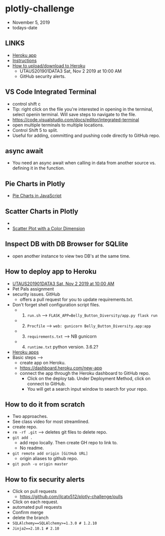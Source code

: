 # plotly-challenge
* November 5, 2019
* todays-date

## LINKS ##
* [Heroku app](https://dashboard.heroku.com/apps/jlcatx512-plotly-challenge/deploy/github)
* [Instructions](https://github.com/the-Coding-Boot-Camp-at-UT/UT-MCB-DATA-PT-07-2019-U-C/tree/master/homework-instructions/15-Interactive-Visualizations-and-Dashboards/Instructions)
* [How to upload/download to Heroku](https://bootcampspot.com/sessions/591054/videos/62383)
  * UTAUS201901DATA3 Sat, Nov 2 2019 at 10:00 AM
  * GitHub security alerts.

## VS Code Integrated Terminal ##
* control shift c
* Tip: right click on the file you're interested in opening in the terminal, select openin terminal. Will save steps to navigate to the file.
* https://code.visualstudio.com/docs/editor/integrated-terminal
* open multiple terminals to multiple locations.
* Control Shift 5 to split.
* Useful for adding, committing and pushing code directly to GitHub repo.

## async await ##
* You need an async await when calling in data from another source vs. defining it in the function.

## Pie Charts in Plotly ##
* [Pie Charts in JavaScript](https://plot.ly/javascript/pie-charts/)

## Scatter Charts in Plotly ##
* [](https://plot.ly/javascript/line-and-scatter/)
* [Scatter Plot with a Color Dimension](https://plot.ly/javascript/line-and-scatter/#scatter-plot-with-a-color-dimension)

## Inspect DB with DB Browser for SQLlite ##
* open another instance to view two DB's at the same time.

## How to deploy app to Heroku ##
* [UTAUS201901DATA3 Sat, Nov 2 2019 at 10:00 AM](https://bootcampspot.com/sessions/591054/videos/62383)
* Pet Pals assignment
* security issues. GitHub
    * offers a pull request for you to update requirements.txt.
* Don't forget shell configuration script files.
    * 1. `run.sh` --> `FLASK_APP=Belly_Button_Diversity/app.py flask run`
    * 2. `Procfile` --> `web: gunicorn Belly_Button_Diversity.app:app`
    * 3. `requirements.txt` --> NB gunicorn
    * 4. `runtime.txt` python version. 3.6.2?  
* [Heroku apps](https://dashboard.heroku.com/apps)
* Basic steps -->
    * create app on Heroku.
    * https://dashboard.heroku.com/new-app
    * connect the app through the Heroku dashboard to GitHub repo.
        * Click on the deploy tab. Under Deployment Method, click on connect to GitHub.
        * You will get a search input window to search for your repo.
    
## How to do it from scratch ##
* Two approaches.
* See class video for most streamlined.
* create repo.
* `rm -rf .git` --> deletes git files to delete repo.
* `git add .`
    * add repo locally. Then create GH repo to link to.
    * No readme.
* `git remote add origin [GitHub URL]`
    * origin aliases to github repo.
* `git push -u origin master`

## How to fix security alerts ##
* Click on pull requests
    * https://github.com/jlcatx512/plotly-challenge/pulls
* Click on each request.
* automated pull requests
* Confirm merge
* delete the branch
* `SQLAlchemy==SQLAlchemy>=1.3.0 # 1.2.10`
* `Jinja2==2.10.1 # 2.10`